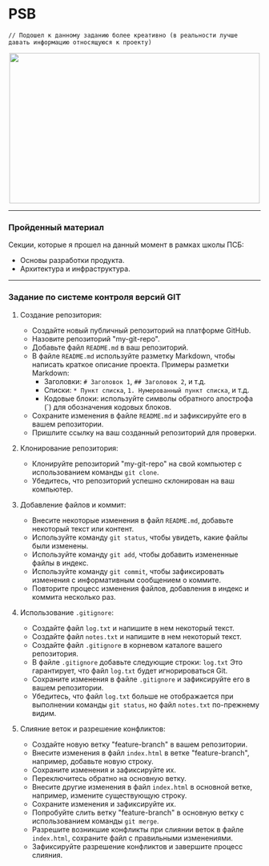 # PSB
`
 // Подошел к данному заданию более креативно (в реальности лучше давать информацию относящуюся к проекту)
`
<div align="center">
  <img src="https://media.giphy.com/media/aNqEFrYVnsS52/giphy.gif" width="500" height="300"/>
</div>

---
### Пройденный материал
Секции, которые я прошел на данный момент в рамках школы ПСБ:
 - Основы разработки продукта.
 - Архитектура и инфраструктура.
---
### Задание по системе контроля версий GIT
1. Создание репозитория:
   - Создайте новый публичный репозиторий на платформе GitHub.
   - Назовите репозиторий "my-git-repo".
   - Добавьте файл `README.md` в ваш репозиторий.
   - В файле `README.md` используйте разметку Markdown, чтобы написать краткое описание проекта. Примеры разметки Markdown:
     - Заголовки: `# Заголовок 1`, `## Заголовок 2`, и т.д.
     - Списки: `* Пункт списка`, `1. Нумерованный пункт списка`, и т.д.
     - Кодовые блоки: используйте символы обратного апострофа (`) для обозначения кодовых блоков.
   - Сохраните изменения в файле `README.md` и зафиксируйте его в вашем репозитории.
   - Пришлите ссылку на ваш созданный репозиторий для проверки.

2. Клонирование репозитория:
   - Клонируйте репозиторий "my-git-repo" на свой компьютер с использованием команды `git clone`.
   - Убедитесь, что репозиторий успешно склонирован на ваш компьютер.

3. Добавление файлов и коммит:
   - Внесите некоторые изменения в файл `README.md`, добавьте некоторый текст или контент.
   - Используйте команду `git status`, чтобы увидеть, какие файлы были изменены.
   - Используйте команду `git add`, чтобы добавить измененные файлы в индекс.
   - Используйте команду `git commit`, чтобы зафиксировать изменения с информативным сообщением о коммите.
   - Повторите процесс изменения файлов, добавления в индекс и коммита несколько раз.

4. Использование `.gitignore`:
   - Создайте файл `log.txt` и напишите в нем некоторый текст.
   - Создайте файл `notes.txt` и напишите в нем некоторый текст.
   - Создайте файл `.gitignore` в корневом каталоге вашего репозитория.
   - В файле `.gitignore` добавьте следующие строки:
     `
     log.txt
     `
     Это гарантирует, что файл `log.txt` будет игнорироваться Git.
   - Сохраните изменения в файле `.gitignore` и зафиксируйте его в вашем репозитории.
   - Убедитесь, что файл `log.txt` больше не отображается при выполнении команды `git status`, но файл `notes.txt` по-прежнему видим.

5. Слияние веток и разрешение конфликтов:
   - Создайте новую ветку "feature-branch" в вашем репозитории.
   - Внесите изменения в файл `index.html` в ветке "feature-branch", например, добавьте новую строку.
   - Сохраните изменения и зафиксируйте их.
   - Переключитесь обратно на основную ветку.
   - Внесите другие изменения в файл `index.html` в основной ветке, например, измените существующую строку.
   - Сохраните изменения и зафиксируйте их.
   - Попробуйте слить ветку "feature-branch" в основную ветку с использованием команды `git merge`.
   - Разрешите возникшие конфликты при слиянии веток в файле `index.html`, сохраните файл с правильными изменениями.
   - Зафиксируйте разрешение конфликтов и завершите процесс слияния.
  
<!--

- 🔭 I’m currently working on ...
- 🌱 I’m currently learning ...
- 👯 I’m looking to collaborate on ...
- 🤔 I’m looking for help with ...
- 💬 Ask me about ...
- 📫 How to reach me: ...
- 😄 Pronouns: ...
- ⚡ Fun fact: ...
-->
